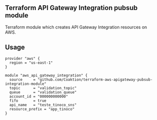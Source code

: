## Terraform API Gateway Integration pubsub module

Terraform module which creates API Gateway Integration resources on AWS.

## Usage

```hcl
provider "aws" {
  region = "us-east-1"
}

module "aws_api_gateway_integration" {
  source     = "github.com/Coaktion/terraform-aws-apigateway-pubsub-integration-module"
  topic      = "validation_topic"
  queue      = "validation_queue"
  account_id = "000000000000"
  fifo       = true
  api_name   = "teste_tinoco_sns"
  resource_prefix = "app_tinoco"
}
```
